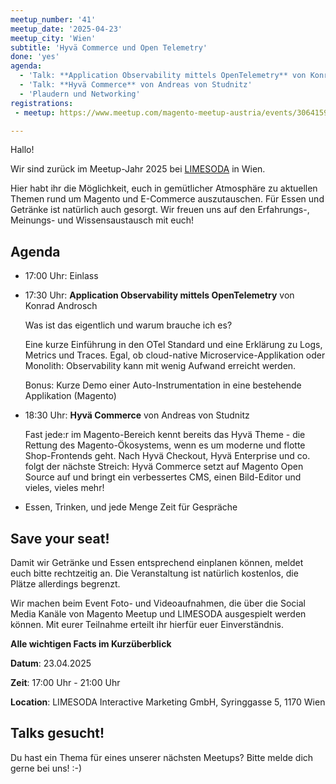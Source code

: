 ```yaml
---
meetup_number: '41'
meetup_date: '2025-04-23'
meetup_city: 'Wien'
subtitle: 'Hyvä Commerce und Open Telemetry'
done: 'yes'
agenda:
  - 'Talk: **Application Observability mittels OpenTelemetry** von Konrad Androsch'
  - 'Talk: **Hyvä Commerce** von Andreas von Studnitz'
  - 'Plaudern und Networking'
registrations:
 - meetup: https://www.meetup.com/magento-meetup-austria/events/306415938/

---
```


Hallo!

Wir sind zurück im Meetup-Jahr 2025 bei <a href="https://www.limesoda.com">LIMESODA</a> in Wien.

Hier habt ihr die Möglichkeit, euch in gemütlicher Atmosphäre zu aktuellen Themen rund um Magento und E-Commerce auszutauschen. Für Essen und Getränke ist natürlich auch gesorgt. Wir freuen uns auf den Erfahrungs-, Meinungs- und Wissensaustausch mit euch!

## Agenda

* 17:00 Uhr: Einlass
* 17:30 Uhr: **Application Observability mittels OpenTelemetry** von Konrad Androsch
  
  Was ist das eigentlich und warum brauche ich es?
  
  Eine kurze Einführung in den OTel Standard und eine Erklärung zu Logs, Metrics und Traces. Egal, ob cloud-native Microservice-Applikation oder Monolith: Observability kann mit wenig Aufwand erreicht werden.
  
  Bonus: Kurze Demo einer Auto-Instrumentation in eine bestehende Applikation (Magento)
* 18:30 Uhr: **Hyvä Commerce** von Andreas von Studnitz
  
  Fast jede:r im Magento-Bereich kennt bereits das Hyvä Theme - die Rettung des Magento-Ökosystems, wenn es um moderne und flotte Shop-Frontends geht. Nach Hyvä Checkout, Hyvä Enterprise und co. folgt der nächste Streich: Hyvä Commerce setzt auf Magento Open Source auf und bringt ein verbessertes CMS, einen Bild-Editor und vieles, vieles mehr!

* Essen, Trinken, und jede Menge Zeit für Gespräche


## Save your seat!

Damit wir Getränke und Essen entsprechend einplanen können, meldet euch bitte rechtzeitig an. Die Veranstaltung ist natürlich kostenlos, die Plätze allerdings begrenzt.

Wir machen beim Event Foto- und Videoaufnahmen, die über die Social Media Kanäle von Magento Meetup und LIMESODA ausgespielt werden können. Mit eurer Teilnahme erteilt ihr hierfür euer Einverständnis.

**Alle wichtigen Facts im Kurzüberblick**

**Datum**: 23.04.2025

**Zeit**: 17:00 Uhr - 21:00 Uhr

**Location**: LIMESODA Interactive Marketing GmbH, Syringgasse 5, 1170 Wien

## Talks gesucht!

Du hast ein Thema für eines unserer nächsten Meetups? Bitte melde dich gerne bei uns! :-)
